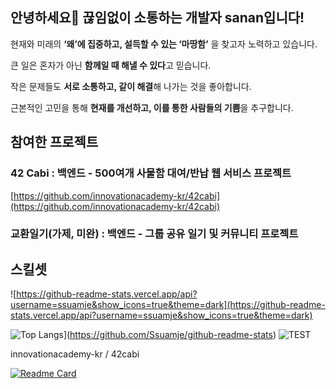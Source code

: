 ## 안녕하세요👋 끊임없이 소통하는 개발자 sanan입니다!

현재와 미래의 **‘왜’에 집중하고, 설득할 수 있는 ‘마땅함’** 을 찾고자 노력하고 있습니다.

큰 일은 혼자가 아닌 **함께일 때 해낼 수 있다**고 믿습니다.

작은 문제들도 **서로 소통하고, 같이 해결**해 나가는 것을 좋아합니다.

근본적인 고민을 통해 **현재를 개선하고, 이를 통한 사람들의 기쁨**을 추구합니다.

## 참여한 프로젝트

### 42 Cabi : 백엔드 - 500여개 사물함 대여/반납 웹 서비스 프로젝트

[https://github.com/innovationacademy-kr/42cabi](https://github.com/innovationacademy-kr/42cabi)

### 교환일기(가제, 미완) : 백엔드 - 그룹 공유 일기 및 커뮤니티 프로젝트

## 스킬셋

![https://github-readme-stats.vercel.app/api?username=ssuamje&show_icons=true&theme=dark](https://github-readme-stats.vercel.app/api?username=ssuamje&show_icons=true&theme=dark)

![Top Langs](https://github-readme-stats.vercel.app/api/top-langs/?username=Ssuamje&theme=dark)](https://github.com/Ssuamje/github-readme-stats)
![TEST](https://img.shields.io/badge/42Seoul-000000.svg?&style=for-the-badge&logo=42&logoColor=white)

innovationacademy-kr
/
42cabi

[![Readme Card](https://github-readme-stats.vercel.app/api/pin/?username=innovationacademy-kr&repo=42cabi)](https://github.com/innovationacademy-kr/42cabi)
